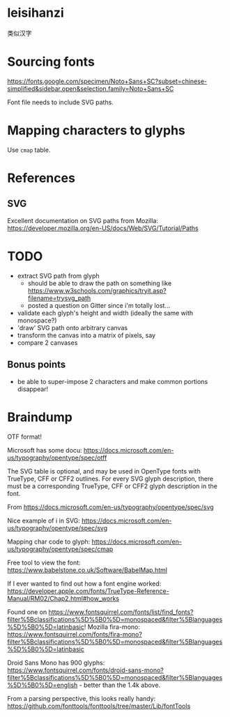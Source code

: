 # leisihanzi
类似汉字

# Sourcing fonts

https://fonts.google.com/specimen/Noto+Sans+SC?subset=chinese-simplified&sidebar.open&selection.family=Noto+Sans+SC

Font file needs to include SVG paths.

# Mapping characters to glyphs

Use `cmap` table.

# References

## SVG

Excellent documentation on SVG paths from Mozilla: https://developer.mozilla.org/en-US/docs/Web/SVG/Tutorial/Paths


# TODO
 * extract SVG path from glyph
   * should be able to draw the path on something like https://www.w3schools.com/graphics/tryit.asp?filename=trysvg_path
   * posted a question on Gitter since i'm totally lost...
 * validate each glyph's height and width (ideally the same with monospace?)
 * 'draw' SVG path onto arbitrary canvas
 * transform the canvas into a matrix of pixels, say
 * compare 2 canvases

## Bonus points
 * be able to super-impose 2 characters and make common portions disappear! 

# Braindump

OTF format!

Microsoft has some docu: https://docs.microsoft.com/en-us/typography/opentype/spec/otff

The SVG table is optional, and may be used in OpenType fonts with TrueType, CFF or CFF2 outlines. For every SVG glyph description, there must be a corresponding TrueType, CFF or CFF2 glyph description in the font.

From <https://docs.microsoft.com/en-us/typography/opentype/spec/svg> 


Nice example of i in SVG: https://docs.microsoft.com/en-us/typography/opentype/spec/svg

Mapping char code to glyph: https://docs.microsoft.com/en-us/typography/opentype/spec/cmap

Free tool to view the font: https://www.babelstone.co.uk/Software/BabelMap.html

If I ever wanted to find out how a font engine worked: https://developer.apple.com/fonts/TrueType-Reference-Manual/RM02/Chap2.html#how_works

Found one on https://www.fontsquirrel.com/fonts/list/find_fonts?filter%5Bclassifications%5D%5B0%5D=monospaced&filter%5Blanguages%5D%5B0%5D=latinbasic!
Mozilla fira-mono: https://www.fontsquirrel.com/fonts/fira-mono?filter%5Bclassifications%5D%5B0%5D=monospaced&filter%5Blanguages%5D%5B0%5D=latinbasic


Droid Sans Mono has 900 glyphs: https://www.fontsquirrel.com/fonts/droid-sans-mono?filter%5Bclassifications%5D%5B0%5D=monospaced&filter%5Blanguages%5D%5B0%5D=english - better than the 1.4k above.

From a parsing perspective, this looks really handy: https://github.com/fonttools/fonttools/tree/master/Lib/fontTools

